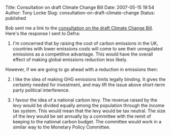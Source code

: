 Title: Consultation on draft Climate Change Bill
Date: 2007-05-15 19:54
Author: Tony Locke
Slug: consultation-on-draft-climate-change
Status: published

Bob sent me a link to the [consultation on the draft Climate Change Bill](http://www.defra.gov.uk/corporate/consult/climatechange-bill/). Here's the response I sent to Defra:  
  
1. I'm concerned that by raising the cost of carbon emissions in the UK, countries with lower emissions costs will come to see their unregulated emissions as a competitive advantage. This would have the overall effect of making global emissions reduction less likely.  
  
However, if we are going to go ahead with a reduction in emissions then:  
  
2. I like the idea of making GHG emissions limits legally binding. It gives the certainty needed for investment, and may lift the issue above short-term party political interference.  
  
3. I favour the idea of a national carbon levy. The revenue raised by the levy would be divided equally among the population through the income tax system. This would mean that the levy would be tax neutral. The size of the levy would be set annually by a committee with the remit of keeping to the national carbon budget. The committee would work in a similar way to the Monetary Policy Committee.
